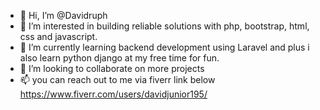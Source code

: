 - 👋 Hi, I’m @Davidruph
- 👀 I’m interested in building reliable solutions with php, bootstrap, html, css and javascript.
- 🌱 I’m currently learning backend development using Laravel and plus i also learn python django at my free time for fun.
- 💞️ I’m looking to collaborate on more projects 
- 📫 you can reach out to me via fiverr link below
https://www.fiverr.com/users/davidjunior195/

<!---
Davidruph/Davidruph is a ✨ special ✨ repository because its `README.md` (this file) appears on your GitHub profile.
You can click the Preview link to take a look at your changes.
--->
